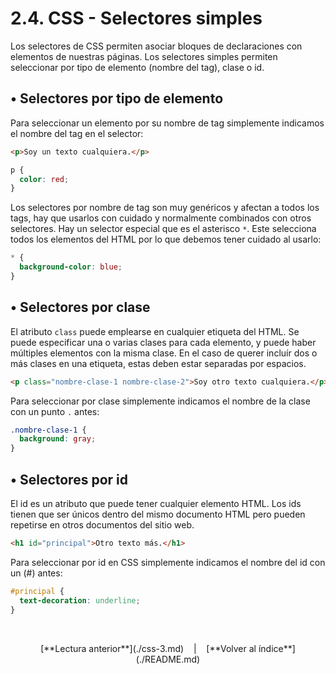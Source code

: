 # 2.4. CSS - Selectores simples

Los selectores de CSS permiten asociar bloques de declaraciones con elementos de nuestras páginas. Los selectores simples permiten seleccionar por tipo de elemento (nombre del tag), clase o id.

## &#8226; Selectores por tipo de elemento

Para seleccionar un elemento por su nombre de tag simplemente indicamos el nombre del tag en el selector:

  ```html
  <p>Soy un texto cualquiera.</p>
  ```

  ```css
  p {
    color: red;
  }
  ```

Los selectores por nombre de tag son muy genéricos y afectan a todos los tags, hay que usarlos con cuidado y normalmente combinados con otros selectores. Hay un selector especial que es el asterisco `*`. Este selecciona todos los elementos del HTML por lo que debemos tener cuidado al usarlo:

  ```css
  * {
    background-color: blue;
  }
  ```

## &#8226; Selectores por clase

El atributo `class` puede emplearse en cualquier etiqueta del HTML. Se puede especificar una o varias clases para cada elemento, y puede haber múltiples elementos con la misma clase. En el caso de querer incluír dos o más clases en una etiqueta, estas deben estar separadas por espacios.

  ```html
  <p class="nombre-clase-1 nombre-clase-2">Soy otro texto cualquiera.</p>
  ```

Para seleccionar por clase simplemente indicamos el nombre de la clase con un punto `.` antes:

  ```css
  .nombre-clase-1 {
    background: gray;
  }
  ```

## &#8226; Selectores por id

El id es un atributo que puede tener cualquier elemento HTML. Los ids tienen que ser únicos dentro del mismo documento HTML pero pueden repetirse en otros documentos del sitio web.

  ```html
  <h1 id="principal">Otro texto más.</h1>
  ```

Para seleccionar por id en CSS simplemente indicamos el nombre del id con un (#) antes:

  ```css
  #principal {
    text-decoration: underline;
  }
  ```
  
&nbsp;

<div align="center">[**Lectura anterior**](./css-3.md) &nbsp;&nbsp; | &nbsp;&nbsp; [**Volver al índice**](./README.md)</div>
